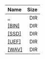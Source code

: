 |Name|Size|
|:---|---:|
|[..](../index.html)|DIR|
|[[BIN]]([BIN]/index.html)|DIR|
|[[SSD]]([SSD]/index.html)|DIR|
|[[UEF]]([UEF]/index.html)|DIR|
|[[WAV]]([WAV]/index.html)|DIR|
